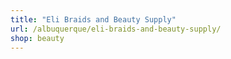 ```yaml
---
title: "Eli Braids and Beauty Supply"
url: /albuquerque/eli-braids-and-beauty-supply/
shop: beauty
---
```

